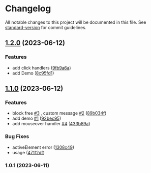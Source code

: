 # Changelog

All notable changes to this project will be documented in this file. See [standard-version](https://github.com/conventional-changelog/standard-version) for commit guidelines.

## [1.2.0](https://github.com/tomba-io/disposable-email-blocker/compare/v1.1.0...v1.2.0) (2023-06-12)


### Features

* add click handlers ([9fb9a6a](https://github.com/tomba-io/disposable-email-blocker/commit/9fb9a6aace2fa0d41efaee378cd2926374d26d59))
* add Demo ([8c95fd1](https://github.com/tomba-io/disposable-email-blocker/commit/8c95fd19861ed6a0a65813b2dd3892847e99edcb))

## [1.1.0](https://github.com/tomba-io/disposable-email-blocker/compare/v1.0.1...v1.1.0) (2023-06-12)


### Features

*  block free [#3](https://github.com/tomba-io/disposable-email-blocker/issues/3) , custom message [#2](https://github.com/tomba-io/disposable-email-blocker/issues/2) ([89b034f](https://github.com/tomba-io/disposable-email-blocker/commit/89b034f8f287afe3b23f19377386424bddc11050))
* add demo [#1](https://github.com/tomba-io/disposable-email-blocker/issues/1) ([92bec95](https://github.com/tomba-io/disposable-email-blocker/commit/92bec9584eed5a88c540bd935291988482afa547))
* add mouseover handler [#4](https://github.com/tomba-io/disposable-email-blocker/issues/4) ([433b89a](https://github.com/tomba-io/disposable-email-blocker/commit/433b89ae3e323a2d10dd1666e7e14d01c35fcfcf))


### Bug Fixes

* activeElement error ([1308c49](https://github.com/tomba-io/disposable-email-blocker/commit/1308c4995152b152a9c26700c6518e4d613c3fe9))
* usage ([471f2df](https://github.com/tomba-io/disposable-email-blocker/commit/471f2dfb232ef15f6d47c6286b13fc59826cb31f))

### 1.0.1 (2023-06-11)
